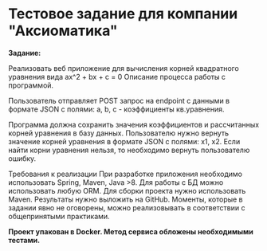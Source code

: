 # Тестовое задание для компании "Аксиоматика"
**Задание:**

Реализовать веб приложение для вычисления корней квадратного уравнения вида ax^2 + bx + c = 0
Описание процесса работы с программой.

Пользователь отправляет POST запрос на endpoint c данными в формате JSON с полями: a, b, c - коэффициенты кв.уравнения.

Программа должна сохранить значения коэффициентов и рассчитанных корней уравнения в базу данных. Пользователю нужно вернуть значение корней уравнения в формате JSON с полями: x1, x2. Если найти корни уравнения нельзя, то необходимо вернуть пользователю ошибку.

Требования к реализации
При разработке приложения необходимо использовать Spring, Maven, Java >8. Для работы с БД можно использовать любую ORM. Для сборки проекта нужно использовать Maven. Результаты нужно выложить на GitHub. Моменты, которые в задании явно не оговорены, можно реализовывать в соответствии с общепринятыми практиками.

**Проект упакован в Docker. Метод сервиса обложены необходимыми тестами.**
